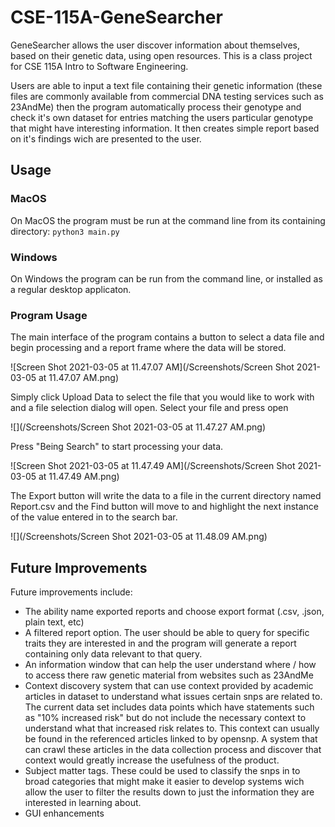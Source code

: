 # CSE-115A-GeneSearcher
GeneSearcher allows the user discover information about themselves, based on their genetic data, using open resources. This is a class project for CSE 115A Intro to Software Engineering.

Users are able to input a text file containing their genetic information (these files are commonly available from commercial DNA testing services such as 23AndMe) then the program automatically process their genotype and check it's own dataset for entries matching the users particular genotype that might have interesting information. It then creates simple report based on it's findings wich are presented to the user.

## Usage
### MacOS
On MacOS the program must be run at the command line from its containing directory:
`python3 main.py`

### Windows
On Windows the program can be run from the command line, or installed as a regular desktop applicaton.

### Program Usage

The main interface of the program contains a button to select a data file and begin processing and a report frame where the data will be stored.

![Screen Shot 2021-03-05 at 11.47.07 AM](/Screenshots/Screen Shot 2021-03-05 at 11.47.07 AM.png)

Simply click Upload Data to select the file that you would like to work with and a file selection dialog will open. Select your file and press open

![](/Screenshots/Screen Shot 2021-03-05 at 11.47.27 AM.png)

Press "Being Search" to start processing your data.

![Screen Shot 2021-03-05 at 11.47.49 AM](/Screenshots/Screen Shot 2021-03-05 at 11.47.49 AM.png)

The Export button will write the data to a file in the current directory named Report.csv and the Find button will move to and highlight the next instance of the value entered in to the search bar.

![](/Screenshots/Screen Shot 2021-03-05 at 11.48.09 AM.png)

## Future Improvements
Future improvements include:
* The ability name exported reports and choose export format (.csv, .json, plain text, etc)
* A filtered report option. The user should be able to query for specific traits they are interested in and the program will generate a report containing only data relevant to that query.
* An information window that can help the user understand where / how to access there raw genetic material from websites such as 23AndMe
* Context discovery system that can use context provided by academic articles in dataset to understand what issues certain snps are related to. The current data set includes data points which have statements such as "10% increased risk" but do not include the necessary context to understand what that increased risk relates to. This context can usually be found in the referenced articles linked to by opensnp. A system that can crawl these articles in the data collection process and discover that context would greatly increase the usefulness of the product.
* Subject matter tags. These could be used to classify the snps in to broad categories that might make it easier to develop systems wich allow the user to filter the results down to just the information they are interested in learning about. 
* GUI enhancements
